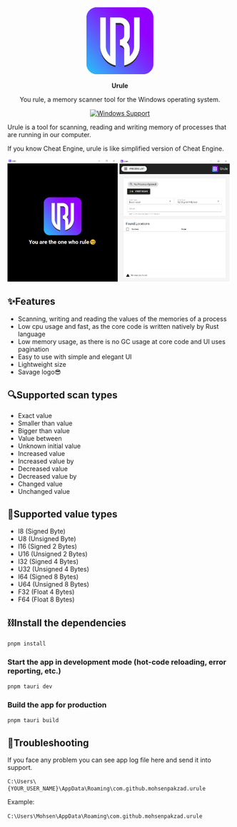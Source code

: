 <div align="center">
  <img height=150 src="https://github.com/mohsenpakzad/urule/blob/main/src-tauri/icons/icon.png" />
</div>
<p align="center"><strong>Urule</strong></p>

<p align="center"><span>You rule, a memory scanner tool for the Windows operating system.</span></p>

<div align="center">

[![Windows Support](https://img.shields.io/badge/Windows-0078D6?style=flat&logo=windows&logoColor=white)](https://github.com/mohsenpakzad/urule/releases)

</div>

Urule is a tool for scanning, reading and writing memory of processes that are running in our computer.

If you know Cheat Engine, urule is like simplified version of Cheat Engine.

<p float="left">
  <img src="https://github.com/mohsenpakzad/urule/blob/main/screenshots/splash.png" width="49%" />
  <img src="https://github.com/mohsenpakzad/urule/blob/main/screenshots/home.png" width="49%" /> 
</p>

## ✨Features

- Scanning, writing and reading the values of the memories of a process
- Low cpu usage and fast, as the core code is written natively by Rust language
- Low memory usage, as there is no GC usage at core code and UI uses pagination
- Easy to use with simple and elegant UI
- Lightweight size
- Savage logo😎

## 🔍Supported scan types

- Exact value
- Smaller than value
- Bigger than value
- Value between
- Unknown initial value
- Increased value
- Increased value by
- Decreased value
- Decreased value by
- Changed value
- Unchanged value

## 🧬Supported value types

- I8 (Signed Byte)
- U8 (Unsigned Byte)
- I16 (Signed 2 Bytes)
- U16 (Unsigned 2 Bytes)
- I32 (Signed 4 Bytes)
- U32 (Unsigned 4 Bytes)
- I64 (Signed 8 Bytes)
- U64 (Unsigned 8 Bytes)
- F32 (Float 4 Bytes)
- F64 (Float 8 Bytes)

## ⛓Install the dependencies

```bash
pnpm install
```

### Start the app in development mode (hot-code reloading, error reporting, etc.)

```bash
pnpm tauri dev
```

### Build the app for production

```bash
pnpm tauri build
```

## 🔧Troubleshooting

If you face any problem you can see app log file here and send it into support.

```
C:\Users\{YOUR_USER_NAME}\AppData\Roaming\com.github.mohsenpakzad.urule
```

Example:

`C:\Users\Mohsen\AppData\Roaming\com.github.mohsenpakzad.urule`
